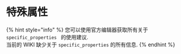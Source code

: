# 特殊属性

{% hint style="info" %}
您可以使用官方编辑器获取所有关于 `specific_properties ` 的使用建议.\
当前的 WIKI 缺少关于 `specific_properties` 的所有信息.
{% endhint %}

